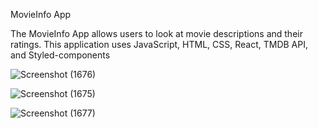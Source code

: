 MovieInfo App

The MovieInfo App allows users to look at movie descriptions and their ratings. This application uses JavaScript, HTML, CSS, React, TMDB API, and Styled-components

![Screenshot (1676)](https://user-images.githubusercontent.com/77702776/148675182-c7e5574d-7112-46d2-8153-6e6ba9f2fa40.png)

![Screenshot (1675)](https://user-images.githubusercontent.com/77702776/148675180-b6ea3bb2-dd66-4351-8957-8fd4aee787e1.png)

![Screenshot (1677)](https://user-images.githubusercontent.com/77702776/148675183-d8c94724-0fb8-47aa-8dfc-921021af97dd.png)
